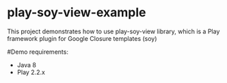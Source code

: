 play-soy-view-example
=====================
This project demonstrates how to use play-soy-view library, which is a Play framework plugin for Google Closure templates (soy)

#Demo requirements:
- Java 8
- Play 2.2.x